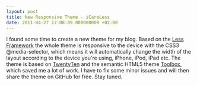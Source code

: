 ```yaml
---
layout: post
title: New Responsive Theme - iCareLess
date: 2011-04-27 17:08:09.000000000 +02:00
---
```

I found some time to create a new theme for my blog. Based on the <a href="http://lessframework.com/">Less Framework</a> the whole theme is responsive to the device with the CSS3 @media-selector, which means it will automatically change the width of the layout according to the device you're using, iPhone, iPod, iPad etc. The theme is based on <a href="http://2010dev.wordpress.com/">TwentyTen</a> and the semantic HTML5 theme <a href="http://wordpress.org/extend/themes/toolbox">Toolbox</a>, which saved me a lot of work. I have to fix some minor issues and will then share the theme on GitHub for free. Stay tuned.
